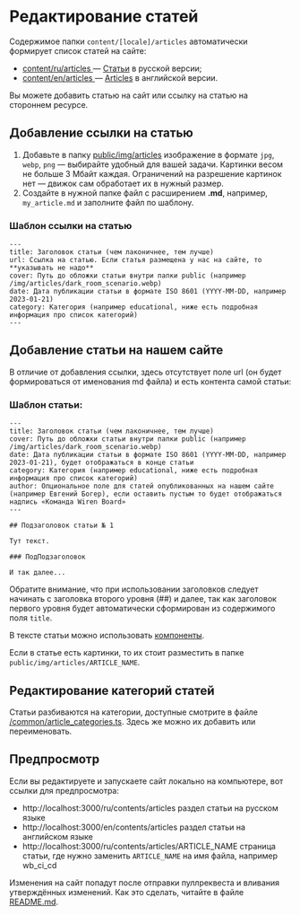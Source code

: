 # Редактирование статей 

Содержимое папки `content/[locale]/articles` автоматически формирует список статей на сайте:
* [content/ru/articles ](/content/ru/articles) — [Статьи](https://wirenboard.com/ru/contents/articles/) в русской версии;
* [content/en/articles ](/content/en/articles) — [Articles](https://wirenboard.com/en/contents/articles/) в английской версии.

Вы можете добавить статью на сайт или ссылку на статью на стороннем ресурсе.

## Добавление ссылки на статью

1. Добавьте в папку [public/img/articles](/public/img/articles) изображение в формате `jpg`, `webp`, `png` — выбирайте удобный для вашей задачи. Картинки весом не больше 3 Мбайт каждая. Ограничений на разрешение картинок нет — движок сам обработает их в нужный размер.
2. Создайте в нужной папке файл с расширением **.md**, например, `my_article.md` и заполните файл по шаблону.

### Шаблон ссылки на статью
```
---
title: Заголовок статьи (чем лаконичнее, тем лучше)
url: Ссылка на статью. Если статья размещена у нас на сайте, то **указывать не надо**
cover: Путь до обложки статьи внутри папки public (например /img/articles/dark_room_scenario.webp)
date: Дата публикации статьи в формате ISO 8601 (YYYY-MM-DD, например 2023-01-21)
category: Категория (например educational, ниже есть подробная информация про список категорий)
---
```

## Добавление статьи на нашем сайте

В отличие от добавления ссылки, здесь отсутствует поле url (он будет формироваться от именования md файла) и есть контента самой статьи:

### Шаблон статьи:
```
---
title: Заголовок статьи (чем лаконичнее, тем лучше)
cover: Путь до обложки статьи внутри папки public (например /img/articles/dark_room_scenario.webp)
date: Дата публикации статьи в формате ISO 8601 (YYYY-MM-DD, например 2023-01-21), будет отображаться в конце статьи
category: Категория (например educational, ниже есть подробная информация про список категорий)
author: Опциональное поле для статей опубликованных на нашем сайте (например Евгений Богер), если оставить пустым то будет отображаться надпись «Команда Wiren Board»
---

## Подзаголовок статьи № 1

Тут текст.

### ПодПодзаголовок

И так далее...
```

Обратите внимание, что при использовании заголовков следует начинать с заголовка второго уровня (##) и далее,
так как заголовок первого уровня будет автоматически сформирован из содержимого поля `title`.

В тексте статьи можно использовать [компоненты](./components.md).

Если в статье есть картинки, то их стоит разместить в папке `public/img/articles/ARTICLE_NAME`.

## Редактирование категорий статей

Статьи разбиваются на категории, доступные смотрите в файле [/common/article_categories.ts](/common/article_categories.ts).
Здесь же можно их добавить или переименовать.

## Предпросмотр 
Если вы редактируете и запускаете сайт локально на компьютере, вот ссылки для предпросмотра:
* http://localhost:3000/ru/contents/articles раздел статьи на русском языке
* http://localhost:3000/en/contents/articles раздел статьи на английском языке
* http://localhost:3000/ru/contents/articles/ARTICLE_NAME страница статьи, где нужно заменить `ARTICLE_NAME` на имя файла, например wb_ci_cd 

Изменения на сайт попадут после отправки пуллреквеста и вливания утверждённых изменений. Как это сделать, читайте в файле [README.md](/README.md).
